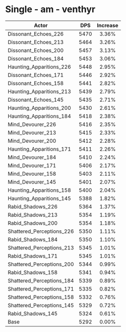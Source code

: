 # Single - am - venthyr
| Actor | DPS | Increase |
|---|:---:|:---:|
|Dissonant_Echoes_226|5470|3.36%|
|Dissonant_Echoes_213|5464|3.26%|
|Dissonant_Echoes_200|5457|3.13%|
|Dissonant_Echoes_184|5453|3.06%|
|Haunting_Apparitions_226|5448|2.95%|
|Dissonant_Echoes_171|5446|2.92%|
|Dissonant_Echoes_158|5441|2.82%|
|Haunting_Apparitions_213|5439|2.79%|
|Dissonant_Echoes_145|5435|2.71%|
|Haunting_Apparitions_200|5430|2.61%|
|Haunting_Apparitions_184|5418|2.38%|
|Mind_Devourer_226|5416|2.35%|
|Mind_Devourer_213|5415|2.33%|
|Mind_Devourer_200|5412|2.28%|
|Haunting_Apparitions_171|5411|2.26%|
|Mind_Devourer_184|5410|2.24%|
|Mind_Devourer_171|5406|2.17%|
|Mind_Devourer_158|5403|2.11%|
|Mind_Devourer_145|5401|2.07%|
|Haunting_Apparitions_158|5400|2.04%|
|Haunting_Apparitions_145|5388|1.82%|
|Rabid_Shadows_226|5364|1.37%|
|Rabid_Shadows_213|5354|1.19%|
|Rabid_Shadows_200|5354|1.18%|
|Shattered_Perceptions_226|5350|1.11%|
|Rabid_Shadows_184|5350|1.10%|
|Shattered_Perceptions_213|5345|1.01%|
|Rabid_Shadows_171|5345|1.01%|
|Shattered_Perceptions_200|5344|0.99%|
|Rabid_Shadows_158|5341|0.94%|
|Shattered_Perceptions_184|5339|0.89%|
|Shattered_Perceptions_171|5335|0.82%|
|Shattered_Perceptions_158|5332|0.76%|
|Shattered_Perceptions_145|5329|0.72%|
|Rabid_Shadows_145|5324|0.61%|
|Base|5292|0.00%|
